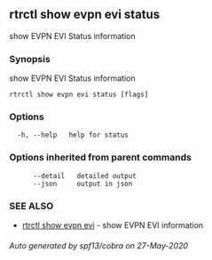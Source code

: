 ## rtrctl show evpn evi status

show EVPN EVI Status information

### Synopsis


show EVPN EVI Status information

```
rtrctl show evpn evi status [flags]
```

### Options

```
  -h, --help   help for status
```

### Options inherited from parent commands

```
      --detail   detailed output
      --json     output in json
```

### SEE ALSO
* [rtrctl show evpn evi](rtrctl_show_evpn_evi.md)	 - show EVPN EVI information

###### Auto generated by spf13/cobra on 27-May-2020
